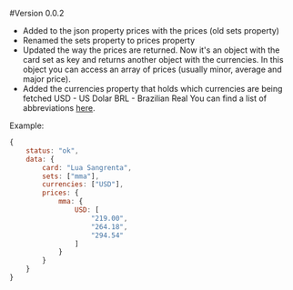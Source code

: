 #Version 0.0.2
- Added to the json property prices with the prices (old sets property)
- Renamed the sets property to prices property
- Updated the way the prices are returned. Now it's an object with the
card set as key and returns another object with the currencies. In this object
you can access an array of prices (usually minor, average and major price).
- Added the currencies property that holds which currencies are being fetched
USD - US Dolar
BRL - Brazilian Real
You can find a list of abbreviations [here](http://www.xe.com/iso4217.php).


Example:
```javascript
{
    status: "ok",
    data: {
        card: "Lua Sangrenta",
        sets: ["mma"],
        currencies: ["USD"],
        prices: {
            mma: {
                USD: [
                    "219.00",
                    "264.18",
                    "294.54"
                ]
            }
        }
    }
}
```
